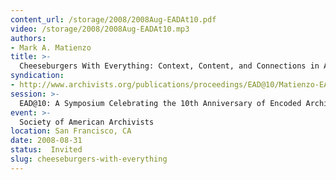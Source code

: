 ```yaml
---
content_url: /storage/2008/2008Aug-EADAt10.pdf
video: /storage/2008/2008Aug-EADAt10.mp3
authors:
- Mark A. Matienzo
title: >-
  Cheeseburgers With Everything: Context, Content, and Connections in Archival Description
syndication:
- http://www.archivists.org/publications/proceedings/EAD@10/Matienzo-EAD@10.pdf)
session: >-
  EAD@10: A Symposium Celebrating the 10th Anniversary of Encoded Archival Description
event: >-
  Society of American Archivists
location: San Francisco, CA
date: 2008-08-31
status:  Invited
slug: cheeseburgers-with-everything
---
```

